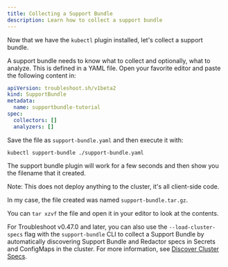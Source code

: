```yaml
---
title: Collecting a Support Bundle
description: Learn how to collect a support bundle
---
```


Now that we have the `kubectl` plugin installed, let's collect a support bundle.

A support bundle needs to know what to collect and optionally, what to analyze.
This is defined in a YAML file.
Open your favorite editor and paste the following content in:

```yaml
apiVersion: troubleshoot.sh/v1beta2
kind: SupportBundle
metadata:
  name: supportbundle-tutorial
spec:
  collectors: []
  analyzers: []
```


 Save the file as `support-bundle.yaml` and then execute it with:

 ```shell
kubectl support-bundle ./support-bundle.yaml
 ```

The support bundle plugin will work for a few seconds and then show you the filename that it created.

Note: This does not deploy anything to the cluster, it's all client-side code.

In my case, the file created was named `support-bundle.tar.gz`.

You can `tar xzvf` the file and open it in your editor to look at the contents.

For Troubleshoot v0.47.0 and later, you can also use the `--load-cluster-specs` flag with the `support-bundle` CLI to collect a Support Bundle by automatically discovering Support Bundle and Redactor specs in Secrets and ConfigMaps in the cluster. For more information, see [Discover Cluster Specs](discover-cluster-specs). 
